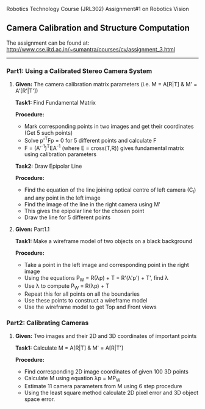 Robotics Technology Course (JRL302) Assignment#1 on Robotics Vision

## Camera Calibration and Structure Computation
The assignment can be found at: http://www.cse.iitd.ac.in/~sumantra/courses/cv/assignment_3.html

--------------------------

### Part1: Using a Calibrated Stereo Camera System

1. **Given:** The camera calibration matrix parameters (i.e. M = A[R|T] & M' = A'[R'|T'])

    **Task1:** Find Fundamental Matrix

    **Procedure:**
    - Mark corresponding points in two images and get their coordinates (Get 5  such points)
    - Solve p'<sup>T</sup>Fp = 0 for 5 different points and calculate F
    - F = (A'<sup>-1</sup>)<sup>T</sup>EA<sup>-1</sup> (where E = cross(T,R)) gives fundamental matrix using calibration parameters
  	
    **Task2:** Draw Epipolar Line
  	
    **Procedure:**
    - Find the equation of the line joining optical centre of left camera (C<sub>l</sub>) and any point in the left image
    - Find the image of the line in the right camera using M'
    - This gives the epipolar line for the chosen point
    - Draw the line for 5 different points

2. **Given:** Part1.1

    **Task1:** Make a wireframe model of two objects on a black background

    **Procedure:**
    - Take a point in the left image and corresponding point in the right image
    - Using the equations P<sub>W</sub> = R(λp) + T = R'(λ'p') + T', find λ
    - Use λ to compute P<sub>W</sub> = R(λp) + T
    - Repeat this for all points on all the boundaries
    - Use these points to construct a wireframe model
    - Use the wireframe model to get Top and Front views

### Part2: Calibrating Cameras

1. **Given:** Two images and their 2D and 3D coordinates of important points

    **Task1:** Calculate M = A[R|T] & M' = A[R|T']

    **Procedure:**
    - Find corresponding 2D image coordinates of given 100 3D points
    - Calculate M using equation λp = MP<sub>W</sub>
    - Estimate 11 camera parameters from M using 6 step procedure
    - Using the least square method calculate 2D pixel error and 3D object space error.

